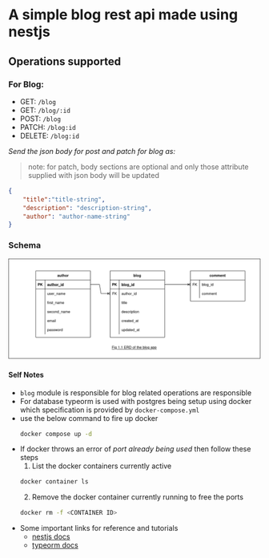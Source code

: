 # A simple blog rest api made using nestjs

## Operations supported
### For Blog:

* GET: `/blog`
* GET: `/blog/:id`
* POST: `/blog`
* PATCH: `/blog:id`
* DELETE: `/blog:id`

*Send the json body for post and patch for blog as:*
> note: for patch, body sections are optional and only those attribute supplied with json body will be updated
```json
{
	"title":"title-string",
	"description": "description-string",
	"author": "author-name-string"
}
```

### Schema
![ERD of App](erd_blog_app_fig_1_1.png)

#### Self Notes
* `blog` module is responsible for blog related operations are responsible
* For database typeorm is used with postgres being setup using docker which specification is provided by `docker-compose.yml`
* use the below command to fire up docker
	```bash 
	docker compose up -d 
	```
* If docker throws an error of *port already being used* then follow these steps
	1. List the docker containers currently active
	```bash
	docker container ls 
	```
	2. Remove the docker container currently running to free the ports
	```bash
	docker rm -f <CONTAINER ID>
	```
* Some important links for reference and tutorials
  * [nestjs docs](https://docs.nestjs.com/)
  * [typeorm docs](https://typeorm.io/)
